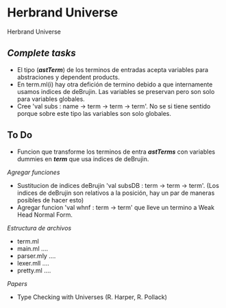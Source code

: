 Herbrand Universe
=================

Herbrand Universe

***Complete tasks***
--------------------
   * El tipo (***astTerm***) de los terminos de entradas acepta variables para abstraciones y dependent products.
   * En term.ml(i) hay otra defición de termino debido a que internamente usamos indices de deBrujin. Las variables se preservan pero son solo para variables globales.
   * Cree 'val subs : name -> term -> term -> term'. No se si tiene sentido porque sobre este tipo las variables son solo globales.


**To Do** 
-------
   * Funcion que transforme los terminos de entra ***astTerms*** con variables dummies en ***term*** que usa indices de deBrujin.

*Agregar funciones*
   * Sustitucion de indices deBrujin 'val subsDB : term -> term -> term'. (Los indices de deBrujin son relativos a la posición, hay un par de maneras posibles de hacer esto)
   * Agregar funcion 'val whnf : term -> term' que lleve un termino a Weak Head Normal Form.


*Estructura de archivos*
   * term.ml 
   * main.ml ....
   * parser.mly ....
   * lexer.mll  ....
   * pretty.ml  ....

*Papers*
   * Type Checking with Universes (R. Harper, R. Pollack)
